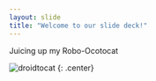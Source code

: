 ```yaml
---
layout: slide
title: "Welcome to our slide deck!"
---
```


Juicing up my Robo-Ocotocat

![droidtocat](https://octodex.github.com/images/droidtocat.png)
{: .center}
